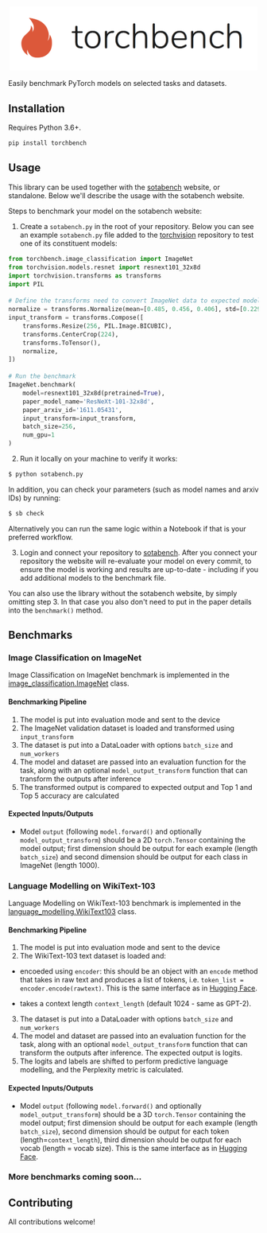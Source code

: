 <p align="center"><img width=500 src="/docs/images/torchbench.png"></p>

Easily benchmark PyTorch models on selected tasks and datasets. 

## Installation

Requires Python 3.6+. 

```bash
pip install torchbench
```

## Usage

This library can be used together with the [sotabench](https://sotabench.com) website, or standalone. Below we'll describe the usage with the sotabench website. 

Steps to benchmark your model on the sotabench website:

1) Create a `sotabench.py` in the root of your repository. Below you can see an example `sotabench.py` file added to the [torchvision](https://github.com/pytorch/vision/tree/master/torchvision) repository to test one of its constituent models:

```python
from torchbench.image_classification import ImageNet
from torchvision.models.resnet import resnext101_32x8d
import torchvision.transforms as transforms
import PIL

# Define the transforms need to convert ImageNet data to expected model input
normalize = transforms.Normalize(mean=[0.485, 0.456, 0.406], std=[0.229, 0.224, 0.225])
input_transform = transforms.Compose([
    transforms.Resize(256, PIL.Image.BICUBIC),
    transforms.CenterCrop(224),
    transforms.ToTensor(),
    normalize,
])

# Run the benchmark
ImageNet.benchmark(
    model=resnext101_32x8d(pretrained=True),
    paper_model_name='ResNeXt-101-32x8d',
    paper_arxiv_id='1611.05431',
    input_transform=input_transform,
    batch_size=256,
    num_gpu=1
)

```

2) Run it locally on your machine to verify it works:

```bash
$ python sotabench.py
```

In addition, you can check your parameters (such as model names and arxiv IDs) by running:
```bash
$ sb check
```

Alternatively you can run the same logic within a Notebook if that is your preferred workflow.

3) Login and connect your repository to [sotabench](https://sotabench.com/add-model). After you connect your repository the website will re-evaluate your model on every commit, to ensure the model is working and results are up-to-date - including if you add additional models to the benchmark file.  

You can also use the library without the sotabench website, by simply omitting step 3. In that case you also don't need to put in the paper details into the `benchmark()` method. 

## Benchmarks

### Image Classification on ImageNet

Image Classification on ImageNet benchmark is implemented in the [image_classification.ImageNet](https://github.com/paperswithcode/torchbench/blob/master/torchbench/image_classification/imagenet.py) class.

#### Benchmarking Pipeline

1. The model is put into evaluation mode and sent to the device
2. The ImageNet validation dataset is loaded and transformed using `input_transform`
3. The dataset is put into a DataLoader with options `batch_size` and `num_workers`
4. The model and dataset are passed into an evaluation function for the task, along with an optional `model_output_transform` function that can transform the outputs after inference
5. The transformed output is compared to expected output and Top 1 and Top 5 accuracy are calculated

#### Expected Inputs/Outputs

- Model `output` (following `model.forward()` and optionally `model_output_transform`) should be a 2D `torch.Tensor` containing the model output; first dimension should be output for each example (length `batch_size`) and second dimension should be output for each class in ImageNet (length 1000).

### Language Modelling on WikiText-103

Language Modelling on WikiText-103 benchmark is implemented in the [language_modelling.WikiText103](https://github.com/paperswithcode/torchbench/blob/master/torchbench/language_modelling/wikitext103.py) class. 

#### Benchmarking Pipeline

1. The model is put into evaluation mode and sent to the device
2. The WikiText-103 text dataset is loaded and:
- encoeded using `encoder`: this should be an object with an `encode` method that takes in raw text and produces a 
list of tokens, i.e. `token_list = encoder.encode(rawtext)`. This is the same interface as 
in [Hugging Face](https://github.com/huggingface/pytorch-transformers).

- takes a context length `context_length` (default 1024 - same as GPT-2).
3. The dataset is put into a DataLoader with options `batch_size` and `num_workers`
4. The model and dataset are passed into an evaluation function for the task, along with an optional `model_output_transform` function that can transform the outputs after inference. 
The expected output is logits.
5. The logits and labels are shifted to perform predictive language modelling, and the Perplexity metric is calculated.

#### Expected Inputs/Outputs

- Model `output` (following `model.forward()` and optionally `model_output_transform`) should be a 3D `torch.Tensor` 
containing the model output; first dimension should be output for each example (length `batch_size`), second 
dimension should be output for each token (length=`context_length`), third dimension should be output for each vocab
(length = vocab size). This is the same interface as in [Hugging Face](https://github.com/huggingface/pytorch-transformers).

### More benchmarks coming soon... 

## Contributing

All contributions welcome!



